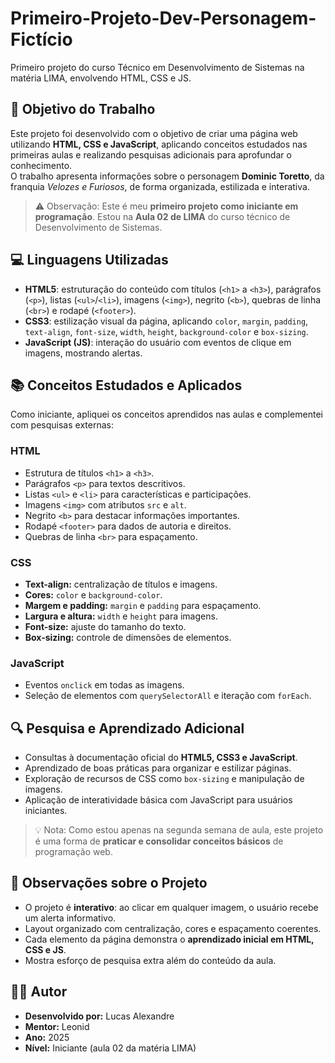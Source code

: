 # Primeiro-Projeto-Dev-Personagem-Fictício
Primeiro projeto do curso Técnico em Desenvolvimento de Sistemas na matéria LIMA, envolvendo HTML, CSS e JS.

## 📝 Objetivo do Trabalho
Este projeto foi desenvolvido com o objetivo de criar uma página web utilizando **HTML, CSS e JavaScript**, aplicando conceitos estudados nas primeiras aulas e realizando pesquisas adicionais para aprofundar o conhecimento.  
O trabalho apresenta informações sobre o personagem **Dominic Toretto**, da franquia *Velozes e Furiosos*, de forma organizada, estilizada e interativa.

> ⚠️ Observação: Este é meu **primeiro projeto como iniciante em programação**. Estou na **Aula 02 de LIMA** do curso técnico de Desenvolvimento de Sistemas.



## 💻 Linguagens Utilizadas
- **HTML5**: estruturação do conteúdo com títulos (`<h1>` a `<h3>`), parágrafos (`<p>`), listas (`<ul>`/`<li>`), imagens (`<img>`), negrito (`<b>`), quebras de linha (`<br>`) e rodapé (`<footer>`).  
- **CSS3**: estilização visual da página, aplicando `color`, `margin`, `padding`, `text-align`, `font-size`, `width`, `height`, `background-color` e `box-sizing`.  
- **JavaScript (JS)**: interação do usuário com eventos de clique em imagens, mostrando alertas.



## 📚 Conceitos Estudados e Aplicados
Como iniciante, apliquei os conceitos aprendidos nas aulas e complementei com pesquisas externas:

### HTML
- Estrutura de títulos `<h1>` a `<h3>`.
- Parágrafos `<p>` para textos descritivos.
- Listas `<ul>` e `<li>` para características e participações.
- Imagens `<img>` com atributos `src` e `alt`.
- Negrito `<b>` para destacar informações importantes.
- Rodapé `<footer>` para dados de autoria e direitos.
- Quebras de linha `<br>` para espaçamento.

### CSS
- **Text-align:** centralização de títulos e imagens.
- **Cores:** `color` e `background-color`.
- **Margem e padding:** `margin` e `padding` para espaçamento.
- **Largura e altura:** `width` e `height` para imagens.
- **Font-size:** ajuste do tamanho do texto.
- **Box-sizing:** controle de dimensões de elementos.

### JavaScript
- Eventos `onclick` em todas as imagens.
- Seleção de elementos com `querySelectorAll` e iteração com `forEach`.



## 🔍 Pesquisa e Aprendizado Adicional
- Consultas à documentação oficial do **HTML5, CSS3 e JavaScript**.
- Aprendizado de boas práticas para organizar e estilizar páginas.
- Exploração de recursos de CSS como `box-sizing` e manipulação de imagens.
- Aplicação de interatividade básica com JavaScript para usuários iniciantes.

> 💡 Nota: Como estou apenas na segunda semana de aula, este projeto é uma forma de **praticar e consolidar conceitos básicos** de programação web.



## 📄 Observações sobre o Projeto
- O projeto é **interativo**: ao clicar em qualquer imagem, o usuário recebe um alerta informativo.
- Layout organizado com centralização, cores e espaçamento coerentes.
- Cada elemento da página demonstra o **aprendizado inicial em HTML, CSS e JS**.
- Mostra esforço de pesquisa extra além do conteúdo da aula.



## 👨‍💻 Autor
- **Desenvolvido por:** Lucas Alexandre  
- **Mentor:** Leonid  
- **Ano:** 2025  
- **Nível:** Iniciante (aula 02 da matéria LIMA)
